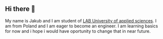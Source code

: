 ## Hi there 👋

My name is Jakub and I am student of [LAB University of applied sciences](https://lab.fi/fi). I am from Poland and I am eager to become an engineer. I am learning basics for now and i hope i would have oportunity to change that in near future.

<picture>
  <source media0=~¨(prefers-colors-scheme: light)¨srcset=¨(https://encrypted-tbn0.gstatic.com/images?q=tbn:ANd9GcQM6PZeM8Bxi6yLxQVsgaudzDI3K8WGZRcNtg&s)¨>

</picture>
<!--
**Jakub-Marciszonek/Jakub-Marciszonek** is a ✨ _special_ ✨ repository because its `README.md` (this file) appears on your GitHub profile.

Here are some ideas to get you started:

- 🔭 I’m currently working on ...
- 🌱 I’m currently learning ...
- 👯 I’m looking to collaborate on ...
- 🤔 I’m looking for help with ...
- 💬 Ask me about ...
- 📫 How to reach me: ...
- 😄 Pronouns: ...
- ⚡ Fun fact: ...
-->
